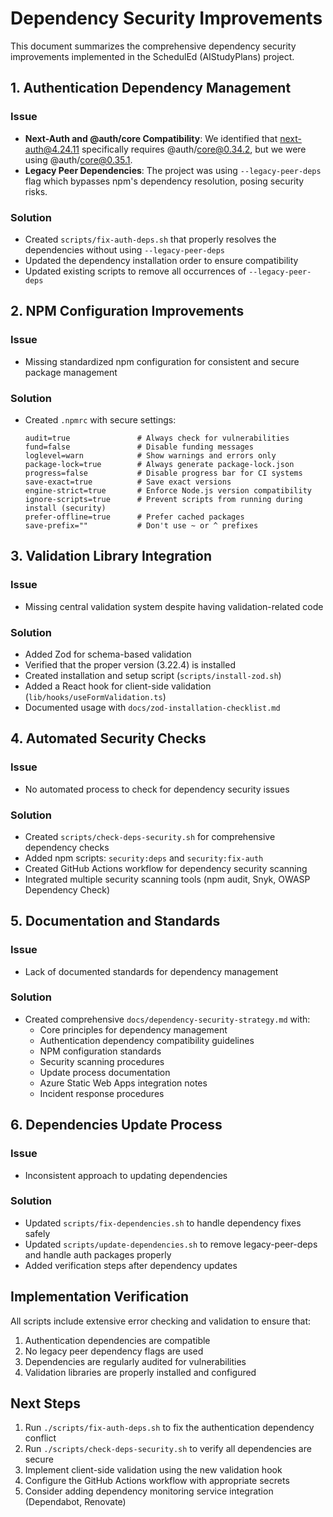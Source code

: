 # Dependency Security Improvements

This document summarizes the comprehensive dependency security improvements implemented in the SchedulEd (AIStudyPlans) project.

## 1. Authentication Dependency Management

### Issue
- **Next-Auth and @auth/core Compatibility**: We identified that next-auth@4.24.11 specifically requires @auth/core@0.34.2, but we were using @auth/core@0.35.1.
- **Legacy Peer Dependencies**: The project was using `--legacy-peer-deps` flag which bypasses npm's dependency resolution, posing security risks.

### Solution
- Created `scripts/fix-auth-deps.sh` that properly resolves the dependencies without using `--legacy-peer-deps`
- Updated the dependency installation order to ensure compatibility
- Updated existing scripts to remove all occurrences of `--legacy-peer-deps`

## 2. NPM Configuration Improvements

### Issue
- Missing standardized npm configuration for consistent and secure package management

### Solution
- Created `.npmrc` with secure settings:
  ```
  audit=true               # Always check for vulnerabilities
  fund=false               # Disable funding messages
  loglevel=warn            # Show warnings and errors only
  package-lock=true        # Always generate package-lock.json
  progress=false           # Disable progress bar for CI systems
  save-exact=true          # Save exact versions
  engine-strict=true       # Enforce Node.js version compatibility
  ignore-scripts=true      # Prevent scripts from running during install (security)
  prefer-offline=true      # Prefer cached packages
  save-prefix=""           # Don't use ~ or ^ prefixes
  ```

## 3. Validation Library Integration

### Issue
- Missing central validation system despite having validation-related code

### Solution
- Added Zod for schema-based validation
- Verified that the proper version (3.22.4) is installed
- Created installation and setup script (`scripts/install-zod.sh`)
- Added a React hook for client-side validation (`lib/hooks/useFormValidation.ts`)
- Documented usage with `docs/zod-installation-checklist.md`

## 4. Automated Security Checks

### Issue
- No automated process to check for dependency security issues

### Solution
- Created `scripts/check-deps-security.sh` for comprehensive dependency checks
- Added npm scripts: `security:deps` and `security:fix-auth`
- Created GitHub Actions workflow for dependency security scanning
- Integrated multiple security scanning tools (npm audit, Snyk, OWASP Dependency Check)

## 5. Documentation and Standards

### Issue
- Lack of documented standards for dependency management

### Solution
- Created comprehensive `docs/dependency-security-strategy.md` with:
  - Core principles for dependency management
  - Authentication dependency compatibility guidelines
  - NPM configuration standards
  - Security scanning procedures
  - Update process documentation
  - Azure Static Web Apps integration notes
  - Incident response procedures

## 6. Dependencies Update Process

### Issue
- Inconsistent approach to updating dependencies

### Solution
- Updated `scripts/fix-dependencies.sh` to handle dependency fixes safely
- Updated `scripts/update-dependencies.sh` to remove legacy-peer-deps and handle auth packages properly
- Added verification steps after dependency updates

## Implementation Verification

All scripts include extensive error checking and validation to ensure that:

1. Authentication dependencies are compatible
2. No legacy peer dependency flags are used
3. Dependencies are regularly audited for vulnerabilities
4. Validation libraries are properly installed and configured

## Next Steps

1. Run `./scripts/fix-auth-deps.sh` to fix the authentication dependency conflict
2. Run `./scripts/check-deps-security.sh` to verify all dependencies are secure
3. Implement client-side validation using the new validation hook
4. Configure the GitHub Actions workflow with appropriate secrets
5. Consider adding dependency monitoring service integration (Dependabot, Renovate) 